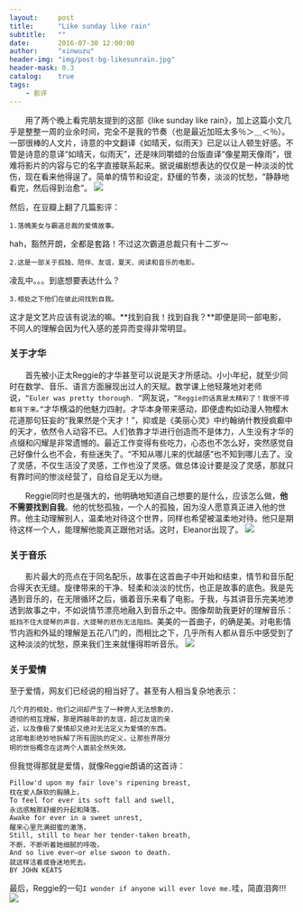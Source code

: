 ```yaml
---
layout:     post
title:      "Like sunday like rain"
subtitle:   ""
date:       2016-07-30 12:00:00
author:     "xinwuzu"
header-img: "img/post-bg-likesunrain.jpg"
header-mask: 0.3
catalog:    true
tags:
    - 影评
---
```


　　用了两个晚上看完朋友提到的这部《like sunday like rain》，加上这篇小文几乎是整整一周的业余时间，完全不是我的节奏（也是最近加班太多％＞＿＜％）。一部很棒的人文片，诗意的中文翻译《如晴天，似雨天》已足以让人顿生好感。不管是诗意的意译“如晴天，似雨天”，还是味同嚼蜡的台版直译“像星期天像雨”，很难将影片的内容与它的名字直接联系起来。据说编剧想表达的仅仅是一种淡淡的忧伤，现在看来他得逞了。简单的情节和设定，舒缓的节奏，淡淡的忧愁，“静静地看完，然后得到治愈”。
![](http://7xqi68.com1.z0.glb.clouddn.com/likesun4.jpg)

然后，在豆瓣上翻了几篇影评：

```
1.落魄美女与霸道总裁的爱情故事。
```
hah，豁然开朗，全都是套路！不过这次霸道总裁只有十二岁～

```
2.这是一部关于孤独、陪伴、友谊，夏天、阅读和音乐的电影。
```
凌乱中。。。到底想要表达什么？

```
3.相处之下他们在彼此间找到自我。
```
这才是文艺片应该有说法的嘛。**找到自我！找到自我？**即便是同一部电影，不同人的理解会因为代入感的差异而变得非常明显。


###	关于才华

　　首先被小正太Reggie的才华甚至可以说是天才所感动。小小年纪，就至少同时在数学、音乐、语言方面展现出过人的天赋。数学课上他轻蔑地对老师说，```“Euler was pretty thorough. ”```网友说，```“Reggie的话真是太精彩了！我恨不得都背下来。”```才华横溢的他魅力四射。才华本身带来感动，即便虚构如动漫人物樱木花道那句狂妄的“我果然是个天才！”，抑或是《美丽心灵》中约翰纳什教授疯癫中的天才，依然令人动容不已。人们依靠才华进行创造而不是体力，人生没有才华的点缀和闪耀是非常遗憾的。最近工作变得有些吃力，心态也不怎么好，突然感觉自己好像什么也不会，有些迷失了。“不知从哪儿来的优越感”也不知到哪儿去了。没了灵感，不仅生活没了灵感，工作也没了灵感。做总体设计要是没了灵感，那就只有靠时间的惨淡经营了，自给自足无以为继。

　　Reggie同时也是强大的，他明确地知道自己想要的是什么，应该怎么做，**他不需要找到自我**。他的忧愁孤独，一个人的孤独，因为没人愿意真正进入他的世界。他主动理解别人，温柔地对待这个世界，同样也希望被温柔地对待。他只是期待这样一个人，能理解他能真正跟他对话。这时，Eleanor出现了。
![](http://7xqi68.com1.z0.glb.clouddn.com/likesun1.jpg)

###	关于音乐

　　影片最大的亮点在于同名配乐，故事在这首曲子中开始和结束，情节和音乐配合得天衣无缝。旋律带来的干净、轻柔和淡淡的忧伤，也正是故事的底色。我是先遇到音乐的，在无限循环之后，循着音乐来看了电影。于我，与其讲音乐完美地渗透到故事之中，不如说情节漂亮地融入到音乐之中。图像帮助我更好的理解音乐：```抵挡不住大提琴的声音，大提琴的悲伤无法阻挡。```美美的一首曲子，的确是美。对电影情节内涵和外延的理解是五花八门的，而相比之下，几乎所有人都从音乐中感受到了这种淡淡的忧愁，原来我们生来就懂得聆听音乐。
![](http://7xqi68.com1.z0.glb.clouddn.com/likesun2.jpg)


###	关于爱情

至于爱情，网友们已经说的相当好了。甚至有人相当复杂地表示：

```
几个月的相处，他们之间却产生了一种旁人无法想象的，
透彻的相互理解，那是跨越年龄的友谊，超过友谊的亲
近，以及像极了爱情却又绝对无法定义为爱情的东西。
这部电影绝妙地拆解了所有固执的定义，让那些界限分
明的世俗概念在这两个人面前全然失效。
```

但我觉得那就是爱情，就像Reggie朗诵的这首诗：


```
Pillow'd upon my fair love's ripening breast,
枕在爱人酥软的胸脯上，
To feel for ever its soft fall and swell,
永远感触那舒缓的升起和降落，
Awake for ever in a sweet unrest,
醒来心里充满甜蜜的激荡，
Still, still to hear her tender-taken breath,
不断，不断听着她细腻的呼吸，
And so live ever—or else swoon to death.
就这样活着或昏迷地死去。
BY JOHN KEATS
```

最后，Reggie的一句```I wonder if anyone will ever love me.```哇，简直泪奔!!!
![](http://7xqi68.com1.z0.glb.clouddn.com/likesun5.jpg)








